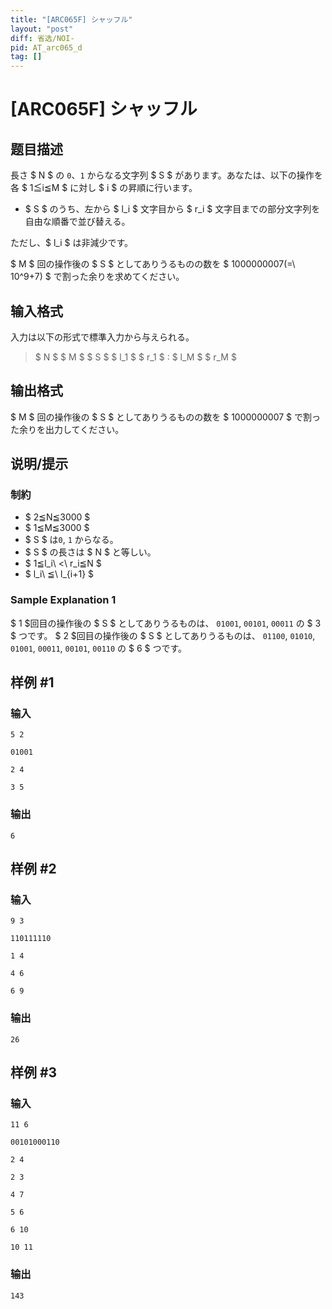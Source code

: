 ```yaml
---
title: "[ARC065F] シャッフル"
layout: "post"
diff: 省选/NOI-
pid: AT_arc065_d
tag: []
---
```


# [ARC065F] シャッフル

## 题目描述

[problemUrl]: https://atcoder.jp/contests/arc065/tasks/arc065_d

長さ $ N $ の `0`、`1` からなる文字列 $ S $ があります。あなたは、以下の操作を各 $ 1≦i≦M $ に対し $ i $ の昇順に行います。

- $ S $ のうち、左から $ l_i $ 文字目から $ r_i $ 文字目までの部分文字列を自由な順番で並び替える。

ただし、$ l_i $ は非減少です。

$ M $ 回の操作後の $ S $ としてありうるものの数を $ 1000000007(=\ 10^9+7) $ で割った余りを求めてください。

## 输入格式

入力は以下の形式で標準入力から与えられる。

> $ N $ $ M $ $ S $ $ l_1 $ $ r_1 $ : $ l_M $ $ r_M $

## 输出格式

$ M $ 回の操作後の $ S $ としてありうるものの数を $ 1000000007 $ で割った余りを出力してください。

## 说明/提示

### 制約

- $ 2≦N≦3000 $
- $ 1≦M≦3000 $
- $ S $ は`0`, `1` からなる。
- $ S $ の長さは $ N $ と等しい。
- $ 1≦l_i\ <\ r_i≦N $
- $ l_i\ ≦\ l_{i+1} $

### Sample Explanation 1

$ 1 $回目の操作後の $ S $ としてありうるものは、 `01001`, `00101`, `00011` の $ 3 $ つです。 $ 2 $回目の操作後の $ S $ としてありうるものは、 `01100`, `01010`, `01001`, `00011`, `00101`, `00110` の $ 6 $ つです。

## 样例 #1

### 输入

```
5 2
01001
2 4
3 5
```

### 输出

```
6
```

## 样例 #2

### 输入

```
9 3
110111110
1 4
4 6
6 9
```

### 输出

```
26
```

## 样例 #3

### 输入

```
11 6
00101000110
2 4
2 3
4 7
5 6
6 10
10 11
```

### 输出

```
143
```

